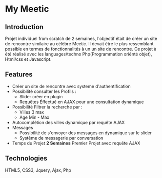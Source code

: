 # My Meetic

## Introduction
Projet individuel from scratch de 2 semaines, l'objectif était de créer un site de rencontre similaire au célèbre Meetic. Il devait être le plus ressemblant possible en termes de fonctionnalités à un un site de rencontre. Ce projet à été réalisé avec les languages/techno Php(Programmation oriénté objet), Html/css et Javascript.

## Features

* Créer un site de rencontre avec systeme d'authentification
* Possibilité consulter les Profils :
    * Slider créer en plugin
    * Requêtes Éffectué en AJAX pour une consultation dynamique
* Possibilité Filtrer la recherche par :
    * Villes 3 max
    * Age Min - Max
* Autocomplétion des villes dynamique par requête AJAX
* Messages
    * Possibilité de s'envoyer des messages en dynamique sur le slider
    * Système de messagerie par conversation 
* Temps du Projet **2 Semaines** Premier Projet avec requête AJAX


## Technologies
HTML5, CSS3, Jquery, Ajax, Php
